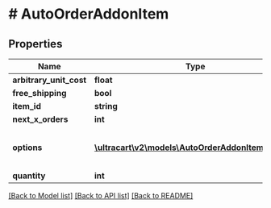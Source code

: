 # # AutoOrderAddonItem

## Properties

Name | Type | Description | Notes
------------ | ------------- | ------------- | -------------
**arbitrary_unit_cost** | **float** |  | [optional]
**free_shipping** | **bool** |  | [optional]
**item_id** | **string** |  | [optional]
**next_x_orders** | **int** |  | [optional]
**options** | [**\ultracart\v2\models\AutoOrderAddonItemOption[]**](AutoOrderAddonItemOption.md) | Options associated with this item | [optional]
**quantity** | **int** |  | [optional]

[[Back to Model list]](../../README.md#models) [[Back to API list]](../../README.md#endpoints) [[Back to README]](../../README.md)
